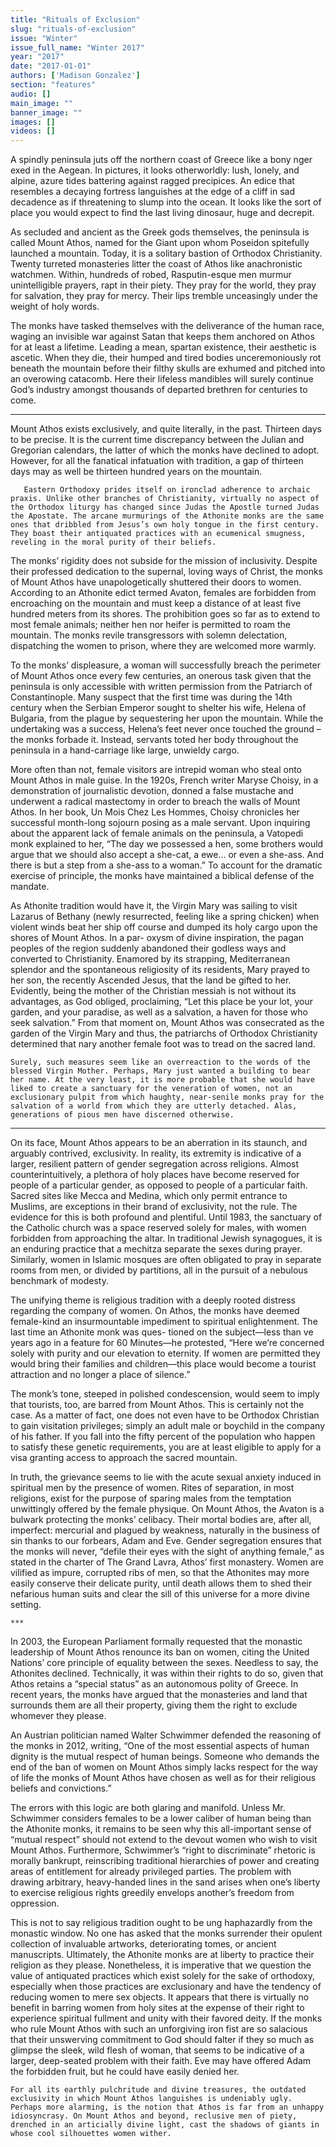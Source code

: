 ```yaml
---
title: "Rituals of Exclusion"
slug: "rituals-of-exclusion"
issue: "Winter"
issue_full_name: "Winter 2017"
year: "2017"
date: "2017-01-01"
authors: ['Madison Gonzalez']
section: "features"
audio: []
main_image: ""
banner_image: ""
images: []
videos: []
---
```

   A spindly peninsula juts off the northern coast of Greece like a bony nger exed in the Aegean. In pictures, it looks otherworldly: lush, lonely, and alpine, azure tides battering against ragged precipices. An edice that resembles a decaying fortress languishes at the edge of a cliff in sad decadence as if threatening to slump into the ocean. It looks like the sort of place you would expect to find the last living dinosaur, huge and decrepit. 

 As secluded and ancient as the Greek gods themselves, the peninsula is called Mount Athos, named for the Giant upon whom Poseidon spitefully launched a mountain. Today, it is a solitary bastion of Orthodox Christianity. Twenty turreted monasteries litter the coast of Athos like anachronistic watchmen. Within, hundreds of robed, Rasputin-esque men murmur unintelligible prayers, rapt in their piety. They pray for the world, they pray for salvation, they pray for mercy. Their lips tremble unceasingly under the weight of holy words. 

 The monks have tasked themselves with the deliverance of the human race, waging an invisible war against Satan that keeps them anchored on Athos for at least a lifetime. Leading a mean, spartan existence, their aesthetic is ascetic. When they die, their humped and tired bodies unceremoniously rot beneath the mountain before their filthy skulls are exhumed and pitched into an overowing catacomb. Here their lifeless mandibles will surely continue God’s industry amongst thousands of departed brethren for centuries to come. 

 ***

   
 Mount Athos exists exclusively, and quite literally, in the past. Thirteen days to be precise. It is the current time discrepancy between the Julian and Gregorian calendars, the latter of which the monks have declined to adopt. However, for all the fanatical infatuation with tradition, a gap of thirteen days may as well be thirteen hundred years on the mountain.

       Eastern Orthodoxy prides itself on ironclad adherence to archaic praxis. Unlike other branches of Christianity, virtually no aspect of the Orthodox liturgy has changed since Judas the Apostle turned Judas the Apostate. The arcane murmurings of the Athonite monks are the same ones that dribbled from Jesus’s own holy tongue in the first century. They boast their antiquated practices with an ecumenical smugness, reveling in the moral purity of their beliefs. 

 The monks’ rigidity does not subside for the mission of inclusivity. Despite their professed dedication to the supernal, loving ways of Christ, the monks of Mount Athos have unapologetically shuttered their doors to women. According to an Athonite edict termed Avaton, females are forbidden from encroaching on the mountain and must keep a distance of at least five hundred meters from its shores. The prohibition goes so far as to extend to most female animals; neither hen nor heifer is permitted to roam the mountain. The monks revile transgressors with solemn delectation, dispatching the women to prison, where they are welcomed more warmly. 

 To the monks’ displeasure, a woman will successfully breach the perimeter of Mount Athos once every few centuries, an onerous task given that the peninsula is only accessible with written permission from the Patriarch of Constantinople. Many suspect that the first time was during the 14th century when the Serbian Emperor sought to shelter his wife, Helena of Bulgaria, from the plague by sequestering her upon the mountain. While the undertaking was a success, Helena’s feet never once touched the ground – the monks forbade it. Instead, servants toted her body throughout the peninsula in a hand-carriage like large, unwieldy cargo. 

 More often than not, female visitors are intrepid woman who steal onto Mount Athos in male guise. In the 1920s, French writer Maryse Choisy, in a demonstration of journalistic devotion, donned a false mustache and underwent a radical mastectomy in order to breach the walls of Mount Athos. In her book, Un Mois Chez Les Hommes, Choisy chronicles her successful month-long sojourn posing as a male servant. Upon inquiring about the apparent lack of female animals on the peninsula, a Vatopedi monk explained to her, “The day we possessed a hen, some brothers would argue that we should also accept a she-cat, a ewe... or even a she-ass. And there is but a step from a she-ass to a woman.” To account for the dramatic exercise of principle, the monks have maintained a biblical defense of the mandate. 

 As Athonite tradition would have it, the Virgin Mary was sailing to visit Lazarus of Bethany (newly resurrected, feeling like a spring chicken) when violent winds beat her ship off course and dumped its holy cargo upon the shores of Mount Athos. In a par- oxysm of divine inspiration, the pagan peoples of the region suddenly abandoned their godless ways and converted to Christianity. Enamored by its strapping, Mediterranean splendor and the spontaneous religiosity of its residents, Mary prayed to her son, the recently Ascended Jesus, that the land be gifted to her. Evidently, being the mother of the Christian messiah is not without its advantages, as God obliged, proclaiming, “Let this place be your lot, your garden, and your paradise, as well as a salvation, a haven for those who seek salvation.” From that moment on, Mount Athos was consecrated as the garden of the Virgin Mary and thus, the patriarchs of Orthodox Christianity determined that nary another female foot was to tread on the sacred land.

    Surely, such measures seem like an overreaction to the words of the blessed Virgin Mother. Perhaps, Mary just wanted a building to bear her name. At the very least, it is more probable that she would have liked to create a sanctuary for the veneration of women, not an exclusionary pulpit from which haughty, near-senile monks pray for the salvation of a world from which they are utterly detached. Alas, generations of pious men have discerned otherwise. 

 ***

   
 On its face, Mount Athos appears to be an aberration in its staunch, and arguably contrived, exclusivity. In reality, its extremity is indicative of a larger, resilient pattern of gender segregation across religions. Almost counterintuitively, a plethora of holy places have become reserved for people of a particular gender, as opposed to people of a particular faith. Sacred sites like Mecca and Medina, which only permit entrance to Muslims, are exceptions in their brand of exclusivity, not the rule. The evidence for this is both profound and plentiful. Until 1983, the sanctuary of the Catholic church was a space reserved solely for males, with women forbidden from approaching the altar. In traditional Jewish synagogues, it is an enduring practice that a mechitza separate the sexes during prayer. Similarly, women in Islamic mosques are often obligated to pray in separate rooms from men, or divided by partitions, all in the pursuit of a nebulous benchmark of modesty.

 The unifying theme is religious tradition with a deeply rooted distress regarding the company of women. On Athos, the monks have deemed female-kind an insurmountable impediment to spiritual enlightenment. The last time an Athonite monk was ques- tioned on the subject—less than ve years ago in a feature for 60 Minutes—he protested, “Here we’re concerned solely with purity and our elevation to eternity. If women are permitted they would bring their families and children—this place would become a tourist attraction and no longer a place of silence.” 

 The monk’s tone, steeped in polished condescension, would seem to imply that tourists, too, are barred from Mount Athos. This is certainly not the case. As a matter of fact, one does not even have to be Orthodox Christian to gain visitation privileges; simply an adult male or boychild in the company of his father. If you fall into the fifty percent of the population who happen to satisfy these genetic requirements, you are at least eligible to apply for a visa granting access to approach the sacred mountain. 

 In truth, the grievance seems to lie with the acute sexual anxiety induced in spiritual men by the presence of women. Rites of separation, in most religions, exist for the purpose of sparing males from the temptation unwittingly offered by the female physique. On Mount Athos, the Avaton is a bulwark protecting the monks’ celibacy. Their mortal bodies are, after all, imperfect: mercurial and plagued by weakness, naturally in the business of sin thanks to our forbears, Adam and Eve. Gender segregation ensures that the monks will never, “defile their eyes with the sight of anything female,” as stated in the charter of The Grand Lavra, Athos’ first monastery. Women are vilified as impure, corrupted ribs of men, so that the Athonites may more easily conserve their delicate purity, until death allows them to shed their nefarious human suits and clear the sill of this universe for a more divine setting.

    ***

   
 In 2003, the European Parliament formally requested that the monastic leadership of Mount Athos renounce its ban on women, citing the United Nations’ core principle of equality between the sexes. Needless to say, the Athonites declined. Technically, it was within their rights to do so, given that Athos retains a “special status” as an autonomous polity of Greece. In recent years, the monks have argued that the monasteries and land that surrounds them are all their property, giving them the right to exclude whomever they please.

 An Austrian politician named Walter Schwimmer defended the reasoning of the monks in 2012, writing, “One of the most essential aspects of human dignity is the mutual respect of human beings. Someone who demands the end of the ban of women on Mount Athos simply lacks respect for the way of life the monks of Mount Athos have chosen as well as for their religious beliefs and convictions.” 

 The errors with this logic are both glaring and manifold. Unless Mr. Schwimmer considers females to be a lower caliber of human being than the Athonite monks, it remains to be seen why this all-important sense of “mutual respect” should not extend to the devout women who wish to visit Mount Athos. Furthermore, Schwimmer’s “right to discriminate” rhetoric is morally bankrupt, reinscribing traditional hierarchies of power and creating areas of entitlement for already privileged parties. The problem with drawing arbitrary, heavy-handed lines in the sand arises when one’s liberty to exercise religious rights greedily envelops another’s freedom from oppression. 

 This is not to say religious tradition ought to be ung haphazardly from the monastic window. No one has asked that the monks surrender their opulent collection of invaluable artworks, deteriorating tomes, or ancient manuscripts. Ultimately, the Athonite monks are at liberty to practice their religion as they please. Nonetheless, it is imperative that we question the value of antiquated practices which exist solely for the sake of orthodoxy, especially when those practices are exclusionary and have the tendency of reducing women to mere sex objects. It appears that there is virtually no benefit in barring women from holy sites at the expense of their right to experience spiritual fullment and unity with their favored deity. If the monks who rule Mount Athos with such an unforgiving iron fist are so salacious that their unswerving commitment to God should falter if they so much as glimpse the sleek, wild flesh of woman, that seems to be indicative of a larger, deep-seated problem with their faith. Eve may have offered Adam the forbidden fruit, but he could have easily denied her.

    For all its earthly pulchritude and divine treasures, the outdated exclusivity in which Mount Athos languishes is undeniably ugly. Perhaps more alarming, is the notion that Athos is far from an unhappy idiosyncrasy. On Mount Athos and beyond, reclusive men of piety, drenched in an articially divine light, cast the shadows of giants in whose cool silhouettes women wither. 

            